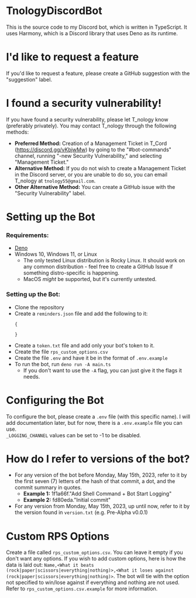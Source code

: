 # TnologyDiscordBot
This is the source code to my Discord bot, which is written in TypeScript. It uses Harmony, which is a Discord library that uses Deno as its runtime.<br>

# I'd like to request a feature
If you'd like to request a feature, please create a GitHub suggestion with the "suggestion" label.<br>


# I found a security vulnerability!
If you have found a security vulnerability, please let T_nology know (preferably privately). You may contact T_nology through the following methods:
- **Preferred Method:** Creation of a Management Ticket in T_Cord (https://discord.gg/vKbjwMw) by going to the "#bot-commands" channel, running "-new Security Vulnerability," and selecting "Management Ticket."<br>
- **Alternative Method:** If you do not wish to create a Management Ticket in the Discord server, or you are unable to do so, you can email T_nology at `tnology55@gmail.com`.<br>
- **Other Alternative Method:** You can create a GitHub issue with the "Security Vulnerability" label.<br>

# Setting up the Bot
### Requirements:
  - [Deno](https://docs.deno.com/runtime/manual/getting_started/installation)
  - Windows 10, Windows 11, or Linux
    - The only tested Linux distribution is Rocky Linux. It should work on any common distribution - feel free to create a GitHub Issue if something distro-specific is happening.
    - MacOS _might_ be supported, but it's currently untested.
### Setting up the Bot:
  - Clone the repository
  - Create a `reminders.json` file and add the following to it:
    ```
    {
        
    }
    ```
  - Create a `token.txt` file and add only your bot's token to it.
  - Create the file `rps_custom_options.csv`
  - Create the file `.env` and have it be in the format of `.env.example`
  - To run the bot, run `deno run -A main.ts`
    - If you don't want to use the `-A` flag, you can just give it the flags it needs.

# Configuring the Bot

To configure the bot, please create a `.env` file (with this specific name). I will add documentation later, but for now, there is a `.env.example` file you can use.<br>
`_LOGGING_CHANNEL` values can be set to -1 to be disabled.


# How do I refer to versions of the bot?

- For any version of the bot before Monday, May 15th, 2023, refer to it by the first seven (7) letters of the hash of that commit, a dot, and the commit summary in quotes.
  - **Example 1:** 1f1a66f."Add Shell Command + Bot Start Logging"
  - **Example 2:** fd80eda."Initial commit"
- For any version from Monday, May 15th, 2023, up until now, refer to it by the version found in `version.txt` (e.g. Pre-Alpha v0.0.1)


# Custom RPS Options

Create a file called `rps_custom_options.csv`. You can leave it empty if you don't want any options. If you wish to add custom options, here is how the data is laid out: `Name,<What it beats (rock|paper|scissors|everything|nothing)>,<What it loses against (rock|paper|scissors|everything|nothing)>`. The bot will tie with the option not specified to win/lose against if everything and nothing are not used. Refer to `rps_custom_options.csv.example` for more information.